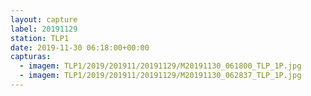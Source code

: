 ```yaml
---
layout: capture
label: 20191129
station: TLP1
date: 2019-11-30 06:18:00+00:00
capturas:
  - imagem: TLP1/2019/201911/20191129/M20191130_061800_TLP_1P.jpg
  - imagem: TLP1/2019/201911/20191129/M20191130_062837_TLP_1P.jpg
---
```

